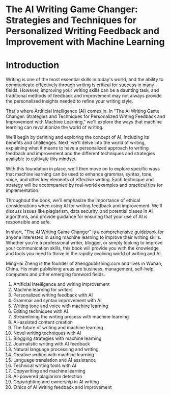 # The AI Writing Game Changer: Strategies and Techniques for Personalized Writing Feedback and Improvement with Machine Learning

# Introduction

Writing is one of the most essential skills in today's world, and the ability to communicate effectively through writing is critical for success in many fields. However, improving your writing skills can be a daunting task, and traditional methods of feedback and improvement may not always provide the personalized insights needed to refine your writing style.

That's where Artificial Intelligence (AI) comes in. In "The AI Writing Game Changer: Strategies and Techniques for Personalized Writing Feedback and Improvement with Machine Learning," we'll explore the ways that machine learning can revolutionize the world of writing.

We'll begin by defining and exploring the concept of AI, including its benefits and challenges. Next, we'll delve into the world of writing, explaining what it means to have a personalized approach to writing feedback and improvement and the different techniques and strategies available to cultivate this mindset.

With this foundation in place, we'll then move on to explore specific ways that machine learning can be used to enhance grammar, syntax, tone, voice, and other key elements of effective writing. Each technique and strategy will be accompanied by real-world examples and practical tips for implementation.

Throughout the book, we'll emphasize the importance of ethical considerations when using AI for writing feedback and improvement. We'll discuss issues like plagiarism, data security, and potential biases in AI algorithms, and provide guidance for ensuring that your use of AI is responsible and safe.

In short, "The AI Writing Game Changer" is a comprehensive guidebook for anyone interested in using machine learning to improve their writing skills. Whether you're a professional writer, blogger, or simply looking to improve your communication skills, this book will provide you with the knowledge and tools you need to thrive in the rapidly evolving world of writing and AI.

MingHai Zheng is the founder of zhengpublishing.com and lives in Wuhan, China. His main publishing areas are business, management, self-help, computers and other emerging foreword fields.



1. Artificial Intelligence and writing improvement
2. Machine learning for writers
3. Personalized writing feedback with AI
4. Grammar and syntax improvement with AI
5. Writing tone and voice with machine learning
6. Editing techniques with AI
7. Streamlining the writing process with machine learning
8. AI-assisted content creation
9. The future of writing and machine learning
10. Novel writing techniques with AI
11. Blogging strategies with machine learning
12. Journalistic writing with AI feedback
13. Natural language processing and writing
14. Creative writing with machine learning
15. Language translation and AI assistance
16. Technical writing tools with AI
17. Copywriting and machine learning
18. AI-powered plagiarism detection
19. Copyrighting and ownership in AI writing
20. Ethics of AI writing feedback and improvement

